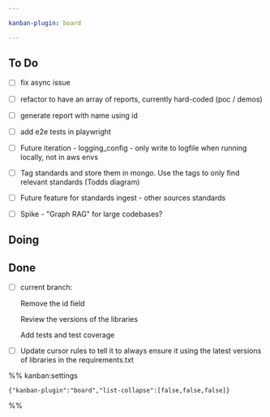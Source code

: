 ```yaml
---

kanban-plugin: board

---
```


## To Do

- [ ] fix async issue
- [ ] refactor to have an array of reports, currently hard-coded (poc / demos)
- [ ] generate report with name using id
- [ ] add e2e tests in playwright
- [ ] Future iteration - logging_config - only write to logfile when running locally, not in aws envs
- [ ] Tag standards and store them in mongo. Use the tags to only find relevant standards (Todds diagram)
- [ ] Future feature for standards ingest - other sources standards
- [ ] Spike - "Graph RAG" for large codebases?


## Doing



## Done

- [ ] current branch:
	
	Remove the id field
	
	Review the versions of the libraries
	
	Add tests and test coverage
- [ ] Update cursor rules to tell it to always ensure it using the latest versions of libraries in the requirements.txt




%% kanban:settings
```
{"kanban-plugin":"board","list-collapse":[false,false,false]}
```
%%